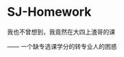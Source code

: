 # SJ-Homework

我也不曾想到，我竟然在大四上渣哥的课

<html><div style="width:100px"></div></html>—— 一个缺专选课学分的转专业人的困惑

